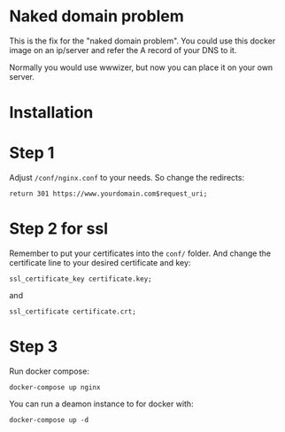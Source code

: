 # Naked domain problem

This is the fix for the "naked domain problem". You could use this docker image on an ip/server and refer the A record of your DNS to it.

Normally you would use wwwizer, but now you can place it on your own server.

# Installation

# Step 1

Adjust `/conf/nginx.conf` to your needs. So change the redirects:

```return 301 https://www.yourdomain.com$request_uri;```

# Step 2 for ssl

Remember to put your certificates into the `conf/` folder. And change the certificate line to your desired certificate and key:

```ssl_certificate_key certificate.key;```

and

```ssl_certificate certificate.crt;```

# Step 3

Run docker compose:

```docker-compose up nginx```

You can run a deamon instance to for docker with:

```docker-compose up -d```
